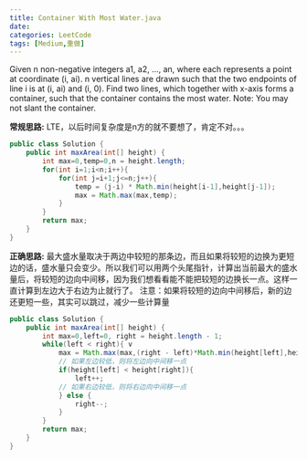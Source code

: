 ```yaml
---
title: Container With Most Water.java
date: 
categories: LeetCode
tags: [Medium,重做]
---
```

Given n non-negative integers a1, a2, ..., an, where each represents a point at coordinate (i, ai). n vertical lines are drawn such that the two endpoints of line i is at (i, ai) and (i, 0). Find two lines, which together with x-axis forms a container, such that the container contains the most water.
Note: You may not slant the container.
<!-- more -->
**常规思路:**
LTE，以后时间复杂度是n方的就不要想了，肯定不对。。。
``` java
public class Solution {
    public int maxArea(int[] height) {
        int max=0,temp=0,n = height.length;
        for(int i=1;i<n;i++){
            for(int j=i+1;j<=n;j++){
                temp = (j-i) * Math.min(height[i-1],height[j-1]);
                max = Math.max(max,temp);
            }
        }
        return max;
    }
}
```
**正确思路:**
最大盛水量取决于两边中较短的那条边，而且如果将较短的边换为更短边的话，盛水量只会变少。所以我们可以用两个头尾指针，计算出当前最大的盛水量后，将较短的边向中间移，因为我们想看看能不能把较短的边换长一点。这样一直计算到左边大于右边为止就行了。
注意：如果将较短的边向中间移后，新的边还更短一些，其实可以跳过，减少一些计算量
``` java
public class Solution {
    public int maxArea(int[] height) {
        int max=0,left=0, right = height.length - 1;
        while(left < right){ v
            max = Math.max(max,(right - left)*Math.min(height[left],height[right])); //right - left 减号中间要加空格，否则有可能报错
            // 如果左边较低，则将左边向中间移一点
            if(height[left] < height[right]){
                left++;
            // 如果右边较低，则将右边向中间移一点
            } else {
                right--;
            }
        }
        return max;
    }
}
```
